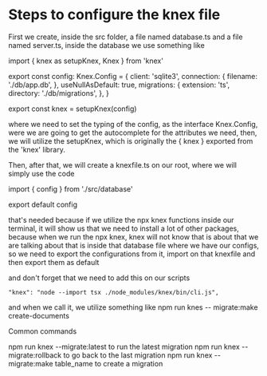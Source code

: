 # Steps to configure the knex file

First we create, inside the src folder, a file named database.ts and a file named server.ts, inside the database
we use something like

import { knex as setupKnex, Knex } from 'knex'

export const config: Knex.Config = {
  client: 'sqlite3',
  connection: {
    filename: './db/app.db',
  },
  useNullAsDefault: true,
  migrations: {
    extension: 'ts',
    directory: './db/migrations',
  },
}

export const knex = setupKnex(config)

where we need to set the typing of the config, as the interface Knex.Config, were we are going to get the autocomplete
for the attributes we need, then, we will utilize the setupKnex, which is originally the { knex } exported from the 'knex'
library.

Then, after that, we will create a knexfile.ts on our root, where we will simply use the code

import { config } from './src/database'

export default config

that's needed because if we utilize the npx knex functions inside our terminal, it will show us that we need to install
a lot of other packages, because when we run the npx knex, knex will not know that is about that we are talking about that
is inside that database file where we have our configs, so we need to export the configurations from it, import on that knexfile
and then export them as default

and don't forget that we need to add this on our scripts

    "knex": "node --import tsx ./node_modules/knex/bin/cli.js",

and when we call it, we utilize something like npm run knes -- migrate:make create-documents


Common commands

npm run knex --migrate:latest to run the latest migration
npm run knex -- migrate:rollback to go back to the last migration
npm run knex -- migrate:make table_name to create a migration
